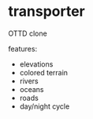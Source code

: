 # transporter
OTTD clone

features:

* elevations
* colored terrain
* rivers
* oceans
* roads
* day/night cycle

